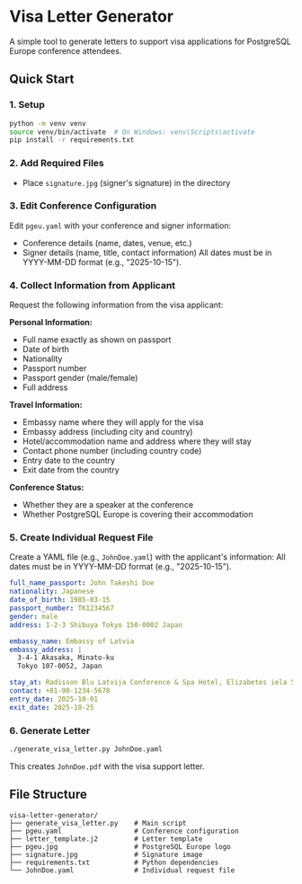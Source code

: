 # Visa Letter Generator

A simple tool to generate letters to support visa applications for PostgreSQL Europe conference attendees.

## Quick Start

### 1. Setup
```bash
python -m venv venv
source venv/bin/activate  # On Windows: venv\Scripts\activate
pip install -r requirements.txt
```

### 2. Add Required Files
- Place `signature.jpg` (signer's signature) in the directory

### 3. Edit Conference Configuration
Edit `pgeu.yaml` with your conference and signer information:
- Conference details (name, dates, venue, etc.)
- Signer details (name, title, contact information)
All dates must be in YYYY-MM-DD format (e.g., "2025-10-15").

### 4. Collect Information from Applicant
Request the following information from the visa applicant:

**Personal Information:**
- Full name exactly as shown on passport
- Date of birth
- Nationality
- Passport number
- Passport gender (male/female)
- Full address

**Travel Information:**
- Embassy name where they will apply for the visa
- Embassy address (including city and country)
- Hotel/accommodation name and address where they will stay
- Contact phone number (including country code)
- Entry date to the country
- Exit date from the country

**Conference Status:**
- Whether they are a speaker at the conference
- Whether PostgreSQL Europe is covering their accommodation

### 5. Create Individual Request File
Create a YAML file (e.g., `JohnDoe.yaml`) with the applicant's information:
All dates must be in YYYY-MM-DD format (e.g., "2025-10-15").

```yaml
full_name_passport: John Takeshi Doe
nationality: Japanese
date_of_birth: 1985-03-15
passport_number: TK1234567
gender: male
address: 1-2-3 Shibuya Tokyo 150-0002 Japan

embassy_name: Embassy of Latvia
embassy_address: |
  3-4-1 Akasaka, Minato-ku
  Tokyo 107-0052, Japan

stay_at: Radisson Blu Latvija Conference & Spa Hotel, Elizabetes iela 55, Riga LV-1010
contact: +81-90-1234-5678
entry_date: 2025-10-01
exit_date: 2025-10-25
```

### 6. Generate Letter
```bash
./generate_visa_letter.py JohnDoe.yaml
```

This creates `JohnDoe.pdf` with the visa support letter.

## File Structure

```
visa-letter-generator/
├── generate_visa_letter.py    # Main script
├── pgeu.yaml                  # Conference configuration
├── letter_template.j2         # Letter template
├── pgeu.jpg                   # PostgreSQL Europe logo
├── signature.jpg              # Signature image
├── requirements.txt           # Python dependencies
└── JohnDoe.yaml               # Individual request file
```
